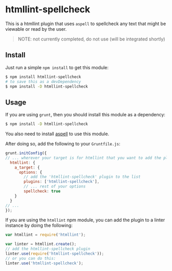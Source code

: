 # htmllint-spellcheck

This is a htmllint plugin that uses `aspell` to spellcheck any text that
might be viewable or read by the user.

> NOTE: not currently completed, do not use (will be integrated shortly)

## Install

Just run a simple `npm install` to get this module:

```sh
$ npm install htmllint-spellcheck
# to save this as a devDependency
$ npm install -D htmllint-spellcheck
```

## Usage

If you are using `grunt`, then you should install this module as a dependency:

```sh
$ npm install -D htmllint-spellcheck
```

You also need to install [aspell](http://aspell.net/) to use this module.

After doing so, add the following to your `Gruntfile.js`:

```javascript
grunt.initConfig({
// ... wherever your target is for htmllint that you want to add the plugin to:
  htmllint: {
    a_target: {
	  options: {
	    // add the 'htmllint-spellcheck' plugin to the list
	    plugins: ['htmllint-spellcheck'],
		// ... rest of your options
		spellcheck: true
    }
  }
// ...
});
```

If you are using the `htmllint` npm module, you can add the plugin to a
linter instance by doing the following:

```javascript
var htmllint = require('htmllint');

var linter = htmllint.create();
// add the htmllint-spellcheck plugin
linter.use(require('htmllint-spellcheck'));
// or you can do this:
linter.use('htmllint-spellcheck');
```
